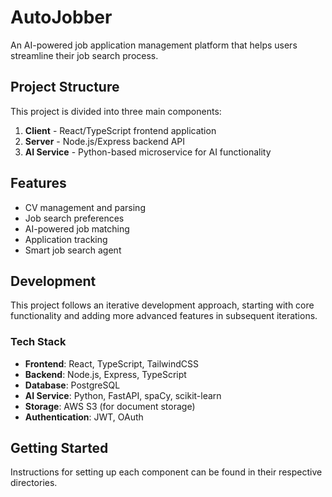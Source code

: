 # AutoJobber

An AI-powered job application management platform that helps users streamline their job search process.

## Project Structure

This project is divided into three main components:

1. **Client** - React/TypeScript frontend application
2. **Server** - Node.js/Express backend API
3. **AI Service** - Python-based microservice for AI functionality

## Features

- CV management and parsing
- Job search preferences
- AI-powered job matching
- Application tracking
- Smart job search agent

## Development

This project follows an iterative development approach, starting with core functionality and adding more advanced features in subsequent iterations.

### Tech Stack

- **Frontend**: React, TypeScript, TailwindCSS
- **Backend**: Node.js, Express, TypeScript
- **Database**: PostgreSQL
- **AI Service**: Python, FastAPI, spaCy, scikit-learn
- **Storage**: AWS S3 (for document storage)
- **Authentication**: JWT, OAuth

## Getting Started

Instructions for setting up each component can be found in their respective directories. 